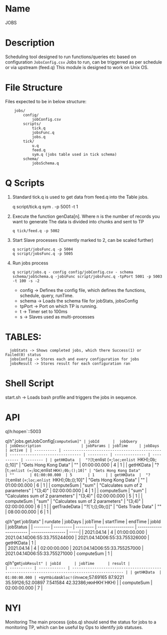 # Name
JOBS

# Description
  Scheduling tool designed to run functions/queries etc based on configuration ```JobsConfig.csv```
  Jobs to run, can be triggerred as per schedule or via upstream (feed.q)
  This module is designed to work on Unix OS. 

# File Structure
Files expected to be in below structure:
        
        jobs/
            config/
                jobConfig.csv
            scripts/
                tick.q
                jobsFunc.q
                jobs.q
            tick/
                u.q
                feed.q
                sym.q (jobs table used in tick schema)
            schema/
                jobsSchema.q

# Q Scripts

  1. Standard tick.q is used to get data from feed.q into the Table jobs. 
     
        q script/tick.q sym . -p 5001 -t 1
      
  2. Execute the function genData[n]. Where n is the number of records you want to generate
     The data is divided into chunks and sent to TP
     
         q tick/feed.q -p 5002
    
  3. Start Slave processes (Currently marked to 2, can be scaled further)
     
         q script/jobsFunc.q -p 5004
         q script/jobsFunc.q -p 5005

  5. Run jobs process
  
         q script/jobs.q - config config/jobConfig.csv - schema schema/jobSchema.q -jobsFunc script/jobsFunc.q -tpPort 5001 -p 5003 -t 100 -s -2
  
       - config -> Defines the config file, which defines the functions, schedule, query, runTime.
       - schema -> Loads the schema file for jobStats, jobsConfig
       - tpPort -> Port on which TP is running.
       - t -> Timer set to 100ms
       - s -> Slaves used as multi-processes

# TABLES:
  
      jobStats -> Shows completed jobs, which there Success(1) or Failed(0) status
      jobsConfig -> Stores each and every configuration for jobs
      jobsResult -> Stores result for each configuration ran

# Shell  Script
  start.sh -> Loads bash profile and triggers the jobs in sequence.


# API

  q)h:hopen`::5003
  
  q)h".jobs.getJobConfig[`computeSum]"
  | jobId      |  jobQuery                                    | jobDescription                  | jobParams | jobTime     | jobDays | active |
  | ---------- | -------------------------------------------- | -------------------------------- | --------- | -------------- | ---------- | -------- |
  | getHKData  |  "?[`t;enlist (=;`loc;enlist `HKH);0b;();10]" | "Gets Hong Kong Data"           |  ""      |  01:00:00.000 | 4      | 1     |
  | getHKData  |  "?[`t;enlist (=;`loc;enlist `HKH);0b;();10]" | "Gets Hong Kong Data"           | ""       | 01:00:00.000  | 5       | 1     |
  | getHKData  |  "?[`t;enlist (=;`loc;enlist `HKH);0b;();10]" | "Gets Hong Kong Data"           | ""       | 01:00:00.000  | 6       | 1     |
  | computeSum |  "sum"                                        | "Calculates sum of 2 parameters" | "(3;4)" |  02:00:00.000 | 4      | 1     |
  | computeSum |  "sum"                                        | "Calculates sum of 2 parameters" | "(3;4)" |  02:00:00.000 | 5      | 1     |
  | computeSum |  "sum"                                        | "Calculates sum of 2 parameters" | "(3;4)" |  02:00:00.000 | 6      | 1     |
  | getTradeData | "?[`t;();0b;()]"                            | "Gets Trade Data"                | ""      |  08:00:00.000 | 6    |   1 |

  q)h"get`jobStats"
  | rundate  |  jobDays | jobTime   |   startTime      |               endTime      |           jobId   |   jobStatus |
  | -------- | --------- | --------- | ------------------ | ----------------------- | ----------------- | -----|
  | 2021.04.14 | 4   | 01:00:00.000 | 2021.04.14D06:55:33.755244000 | 2021.04.14D06:55:33.755326000 | getHKData | 1  |      
  | 2021.04.14 | 4   | 02:00:00.000 | 2021.04.14D06:55:33.755257000 | 2021.04.14D06:55:33.755271000 | computeSum | 1 |       
  
  q)h"get`jobResult"
  | jobId      | jobTime      | result |                                                                                         
  | ---------- | ------------ | --------------------------------------------------------------------------------------------- |
  | getHKData  | 01:00:00.000 | +`sym`bid`ask`loc!(`in`nm`ce;57.69165 87.9221 35.59126;52.00897 7.541584 42.32386;`HKH`HKH`HKH) |
  | computeSum | 02:00:00.000 | 7 |                                                               


# NYI
Monitoring
The main process (jobs.q) should send the status for jobs to a monitoring TP, which can be useful by Ops to identify job statuses.
